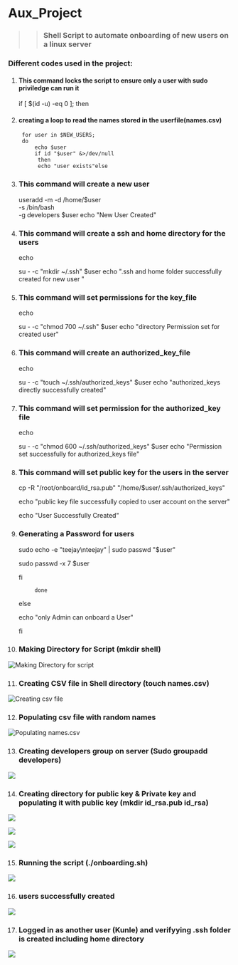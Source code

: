 # Aux_Project
>>### Shell Script to automate onboarding of new users on a linux server  

### Different codes used in the project:
1. #### This command locks the script to ensure only a user with sudo priviledge can run it
    if [ $(id -u) -eq 0 ]; then

2. #### creating a loop to read the names stored in the userfile(names.csv)
        for user in $NEW_USERS;
        do
            echo $user 
            if id "$user" &>/dev/null
             then 
             echo "user exists"else

3. ### This command will create a new user 
    useradd -m -d /home/$user \
            -s /bin/bash \
            -g developers $user 
    echo "New User Created"

4. ### This command will create a ssh and home directory for the users 
    echo 

    su - -c "mkdir ~/.ssh" $user
    echo ".ssh and home folder successfully created for new user "

5. ### This command will set permissions for the key_file
    echo
    
    su - -c "chmod 700 ~/.ssh" $user
    echo "directory Permission set for created user"

6. ### This command will create an authorized_key_file 
    echo 

    su - -c "touch ~/.ssh/authorized_keys" $user
    echo "authorized_keys directly successfully created"

7. ### This command will set permission for the authorized_key file 
    echo 

    su - -c "chmod 600 ~/.ssh/authorized_keys" $user
    echo "Permission set successfully for authorized_keys file"

8. ### This command will set public key for the users in the server 
    cp -R "/root/onboard/id_rsa.pub" "/home/$user/.ssh/authorized_keys"

    echo "public key file successfully copied to user account on the server"

    echo "User Successfully Created"

9. ### Generating a Password for users 
    sudo echo -e "teejay\nteejay" | sudo passwd "$user"
    
    sudo passwd -x 7 $user
    
    fi 
    
            done
    
    else
    
    echo "only Admin can onboard a User"
    
    fi

10. ### Making Directory for Script **(mkdir shell)**
![Making Directory for script](Making%20Shell%20Directory%20and%20Going%20into%20it.png)


11. ### Creating CSV file in Shell directory **(touch names.csv)**

![Creating csv file](/Creating%20names.csv%20file%20and%20updating%20it.png)

12. ### Populating csv file with random names

![Populating names.csv](/Populating%20names.scv%20file.png)

13. ### Creating developers group on server **(Sudo groupadd developers)**

![](Creating%20Developers%20group.png)

14. ### Creating directory for public key & Private key and populating it with public key **(mkdir id_rsa.pub id_rsa)**

![](creating%20Keys%20Directory.png)

![](Populating%20Public%20key%20id_rsa.pub.png)

![](Populating%20Private%20key%20file%20id_rsa.png)

15. ### Running the script **(./onboarding.sh)**

![](Running%20the%20script%2C%20users%20being%20created%20successfully.png)

16. ### users successfully created

![](20%20new%20users%20successfully%20created.png)

17. ### Logged in as another user (Kunle) and verifyying .ssh folder is created including home directory 

![](Logged%20in%20as%20Kunle%20.ssh%20folder%20present.png)

